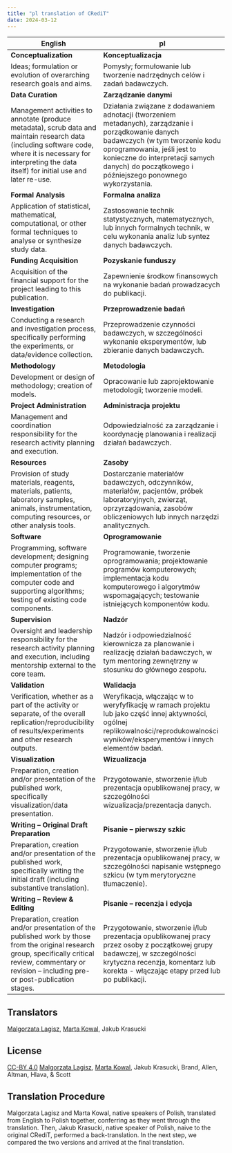```yaml
---
title: "pl translation of CRediT"
date: 2024-03-12
---
```


| English | pl |
| --- | --- |
| **Conceptualization** | **Konceptualizacja** |
| Ideas; formulation or evolution of overarching research goals and aims. | Pomysły; formułowanie lub tworzenie nadrzędnych celów i zadań badawczych. |
| **Data Curation** | **Zarządzanie danymi** |
| Management activities to annotate (produce metadata), scrub data and maintain research data (including software code, where it is necessary for interpreting the data itself) for initial use and later re-use. | Działania związane z dodawaniem adnotacji (tworzeniem metadanych), zarządzanie i porządkowanie danych badawczych (w tym tworzenie kodu oprogramowania, jeśli jest to konieczne do interpretacji samych danych) do początkowego i późniejszego ponownego wykorzystania. |
| **Formal Analysis** | **Formalna analiza** |
| Application of statistical, mathematical, computational, or other formal techniques to analyse or synthesize study data. | Zastosowanie technik statystycznych, matematycznych, lub innych formalnych technik, w celu wykonania analiz lub syntez danych badawczych. |
| **Funding Acquisition** | **Pozyskanie funduszy** |
| Acquisition of the financial support for the project leading to this publication. | Zapewnienie środkow finansowych na wykonanie badań prowadzacych do publikacji. |
| **Investigation** | **Przeprowadzenie badań** |
| Conducting a research and investigation process, specifically performing the experiments, or data/evidence collection. | Przeprowadzenie czynności badawczych, w szczególności wykonanie eksperymentów, lub zbieranie danych badawczych. |
| **Methodology** | **Metodologia** |
| Development or design of methodology; creation of models. | Opracowanie lub zaprojektowanie metodologii; tworzenie modeli. |
| **Project Administration** | **Administracja projektu** |
| Management and coordination responsibility for the research activity planning and execution. | Odpowiedzialność za zarządzanie i koordynację planowania i realizacji działań badawczych. |
| **Resources** | **Zasoby** |
| Provision of study materials, reagents, materials, patients, laboratory samples, animals, instrumentation, computing resources, or other analysis tools. | Dostarczanie materiałów badawczych, odczynników, materiałów, pacjentów, próbek laboratoryjnych, zwierząt, oprzyrządowania, zasobów obliczeniowych lub innych narzędzi analitycznych. |
| **Software** | **Oprogramowanie** |
| Programming, software development; designing computer programs; implementation of the computer code and supporting algorithms; testing of existing code components. | Programowanie, tworzenie oprogramowania; projektowanie programów komputerowych; implementacja kodu komputerowego i algorytmów wspomagających; testowanie istniejących komponentów kodu. |
| **Supervision** | **Nadzór** |
| Oversight and leadership responsibility for the research activity planning and execution, including mentorship external to the core team. | Nadzór i odpowiedzialność kierownicza za planowanie i realizację działań badawczych, w tym mentoring zewnętrzny w stosunku do głównego zespołu. |
| **Validation** | **Walidacja** |
| Verification, whether as a part of the activity or separate, of the overall replication/reproducibility of results/experiments and other research outputs. | Weryfikacja, włączając w to weryfyfikację w ramach projektu lub jako część innej aktywności, ogólnej replikowalności/reprodukowalności wyników/eksperymentów i innych elementów badań. |
| **Visualization** | **Wizualizacja** |
| Preparation, creation and/or presentation of the published work, specifically visualization/data presentation. | Przygotowanie, stworzenie i/lub prezentacja opublikowanej pracy, w szczególności wizualizacja/prezentacja danych. |
| **Writing – Original Draft Preparation** | **Pisanie – pierwszy szkic** |
| Preparation, creation and/or presentation of the published work, specifically writing the initial draft (including substantive translation). | Przygotowanie, stworzenie i/lub prezentacja opublikowanej pracy, w szczególności napisanie wstępnego szkicu (w tym merytoryczne tłumaczenie). |
| **Writing – Review & Editing** | **Pisanie – recenzja i edycja** |
| Preparation, creation and/or presentation of the published work by those from the original research group, specifically critical review, commentary or revision – including pre- or post-publication stages. | Przygotowanie, stworzenie i/lub prezentacja opublikowanej pracy przez osoby z początkowej grupy badawczej, w szczególności krytyczna recenzja, komentarz lub korekta - włączając etapy przed lub po publikacji. |

## Translators

[Malgorzata  Lagisz](https://orcid.org/https://orcid.org/0000-0002-3993-6127), [Marta  Kowal](https://orcid.org/https://orcid.org/0000-0001-9050-1471), Jakub  Krasucki


## License

[CC-BY 4.0](https://creativecommons.org/licenses/by/4.0/) [Malgorzata  Lagisz](https://orcid.org/https://orcid.org/0000-0002-3993-6127), [Marta  Kowal](https://orcid.org/https://orcid.org/0000-0001-9050-1471), Jakub  Krasucki, Brand, Allen, Altman, Hlava, & Scott
## Translation Procedure

Malgorzata Lagisz and Marta Kowal, native speakers of Polish, translated from English to Polish together, conferring as they went through the translation. Then, Jakub Krasucki, native speaker of Polish, naive to the original CRediT, performed a back-translation. In the next step, we compared the two versions and arrived at the final translation.

